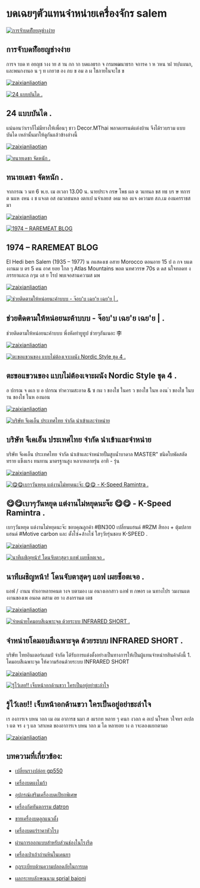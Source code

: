 # บดเฉยๆตัวแทนจำหน่ายเครื่องจักร salem
<a href="https://mnn.zoosnet.net/LR/Chatpre.aspx?id=MNN94995150&p=https://topgrinding.com/" target="_blank">![การจัาบดทัํีอยญช่างง่าย](https://github.com/technlg/images/blob/main/4.jpg)</a>
## การจัาบดทัํีอยญช่างง่าย
การจ าบด ท อยญช างง าย ส าน กก าก บดแลธรก จ กรมพฒนาธรก จการค า  ห วหน าฝ าย/แผนก, และพนกงานอ น ๆ ท เกยวข อง กบ ข อม ล ผ ใชภายในจะใช ข 
<a href="https://mnn.zoosnet.net/LR/Chatpre.aspx?id=MNN94995150&p=https://topgrinding.com/" target="_blank"><img src="https://github.com/technlg/images/raw/main/chat11.jpg" alt="zaixianliaotian"/></a><a href="//whatsapp.shibangsoft.com/WhatsApp.php" ><img src="https://github.com/technlg/images/raw/main/chat11.png" alt=""></a>
<a href="https://mnn.zoosnet.net/LR/Chatpre.aspx?id=MNN94995150&p=https://topgrinding.com/" target="_blank">![24 แบบบันได .](https://github.com/technlg/images/blob/main/30.jpg)</a>
## 24 แบบบันได .
แน่นอนว่าเราก็ไม่มีทางให้เพื่อนๆ ชาว Decor.MThai พลาดเทรนด์แต่งบ้าน จึงได้รวบรวม แบบบันได เหล่านั้นมาให้ดูกันแล้วข้างล่างนี้
<a href="https://mnn.zoosnet.net/LR/Chatpre.aspx?id=MNN94995150&p=https://topgrinding.com/" target="_blank"><img src="https://github.com/technlg/images/raw/main/chat11.jpg" alt="zaixianliaotian"/></a><a href="//whatsapp.shibangsoft.com/WhatsApp.php" ><img src="https://github.com/technlg/images/raw/main/chat11.png" alt=""></a>
<a href="https://mnn.zoosnet.net/LR/Chatpre.aspx?id=MNN94995150&p=https://topgrinding.com/" target="_blank">![ทนายเดชา จัดหนัก .](https://github.com/technlg/images/blob/main/4.jpg)</a>
## ทนายเดชา จัดหนัก .
จากกรณ ว นท 6 พ.ย. เม อเวลา 13.00 น. นายประจ กรษ โพธ ผล ต วแทนล ขส ทธ บร ษ ทการ ต นแห งหน ง ช แจงต อส อมวลชนหล งตกเป นจำเลยส งคม หล งแจ งความท สภ.เม องนครราชส มา 
<a href="https://mnn.zoosnet.net/LR/Chatpre.aspx?id=MNN94995150&p=https://topgrinding.com/" target="_blank"><img src="https://github.com/technlg/images/raw/main/chat11.jpg" alt="zaixianliaotian"/></a><a href="//whatsapp.shibangsoft.com/WhatsApp.php" ><img src="https://github.com/technlg/images/raw/main/chat11.png" alt=""></a>
<a href="https://mnn.zoosnet.net/LR/Chatpre.aspx?id=MNN94995150&p=https://topgrinding.com/" target="_blank">![1974 – RAREMEAT BLOG](https://github.com/technlg/images/blob/main/14.jpg)</a>
## 1974 – RAREMEAT BLOG
El Hedi ben Salem (1935 – 1977) น กแสดงเช อสาย Morocco ตอนอาย 15 ป ถ กจ บแต งงานม บ ตร 5 คน อาศ ยอย ใกล ๆ Atlas Mountains พอต นทศวรรษ 70s ต ดส นใจทอดท งภรรยาและล กๆม งส ย โรป พบเจอสานความส มพ 
<a href="https://mnn.zoosnet.net/LR/Chatpre.aspx?id=MNN94995150&p=https://topgrinding.com/" target="_blank"><img src="https://github.com/technlg/images/raw/main/chat11.jpg" alt="zaixianliaotian"/></a><a href="//whatsapp.shibangsoft.com/WhatsApp.php" ><img src="https://github.com/technlg/images/raw/main/chat11.png" alt=""></a>
<a href="https://mnn.zoosnet.net/LR/Chatpre.aspx?id=MNN94995150&p=https://topgrinding.com/" target="_blank">![ช่วยติดตามให้หน่อยนะค้าบบบ - จ๊อบ'บ เฉย'ย เฉย'ย | .](https://github.com/technlg/images/blob/main/8.jpg)</a>
## ช่วยติดตามให้หน่อยนะค้าบบบ - จ๊อบ'บ เฉย'ย เฉย'ย | .
ช่วยติดตามให้หน่อยนะค้าบบบ พึ่งหัดทำยูทูป ช่วยๆกันเนอะ 李
<a href="https://mnn.zoosnet.net/LR/Chatpre.aspx?id=MNN94995150&p=https://topgrinding.com/" target="_blank"><img src="https://github.com/technlg/images/raw/main/chat11.jpg" alt="zaixianliaotian"/></a><a href="//whatsapp.shibangsoft.com/WhatsApp.php" ><img src="https://github.com/technlg/images/raw/main/chat11.png" alt=""></a>
<a href="https://mnn.zoosnet.net/LR/Chatpre.aspx?id=MNN94995150&p=https://topgrinding.com/" target="_blank">![ตะขอแขวนของ แบบไม่ต้องเจาะผนัง Nordic Style ชุด 4 .](https://github.com/technlg/images/blob/main/28.jpg)</a>
## ตะขอแขวนของ แบบไม่ต้องเจาะผนัง Nordic Style ชุด 4 .
อ ปกรณ จ ดเก บ อ ปกรณ ทำความสะอาด & ซ กผ า ของใช ในคร ว ของใช ในห องน ำ ของใช ในบ าน ของใช ในห องนอน
<a href="https://mnn.zoosnet.net/LR/Chatpre.aspx?id=MNN94995150&p=https://topgrinding.com/" target="_blank"><img src="https://github.com/technlg/images/raw/main/chat11.jpg" alt="zaixianliaotian"/></a><a href="//whatsapp.shibangsoft.com/WhatsApp.php" ><img src="https://github.com/technlg/images/raw/main/chat11.png" alt=""></a>
<a href="https://mnn.zoosnet.net/LR/Chatpre.aspx?id=MNN94995150&p=https://topgrinding.com/" target="_blank">![บริษัท จีเคเอ็น ประเทศไทย จำกัด นำเข้าและจำหน่าย ](https://github.com/technlg/images/blob/main/50.jpg)</a>
## บริษัท จีเคเอ็น ประเทศไทย จำกัด นำเข้าและจำหน่าย 
บริษัท จีเคเอ็น ประเทศไทย จำกัด นำเข้าและจำหน่ายปั้มสูบน้ำบาดาล MASTER" ชนิดใบพัดสลัดทราย แข็งแรง ทนทาน มาตรฐานสูง หลากหลายรุ่น อาทิ - รุ่น
<a href="https://mnn.zoosnet.net/LR/Chatpre.aspx?id=MNN94995150&p=https://topgrinding.com/" target="_blank"><img src="https://github.com/technlg/images/raw/main/chat11.jpg" alt="zaixianliaotian"/></a><a href="//whatsapp.shibangsoft.com/WhatsApp.php" ><img src="https://github.com/technlg/images/raw/main/chat11.png" alt=""></a>
<a href="https://mnn.zoosnet.net/LR/Chatpre.aspx?id=MNN94995150&p=https://topgrinding.com/" target="_blank">![😋😋เบาๆวันหยุด แต่งานไม่หยุดนะจ๊ะ 😋😋 - K-Speed Ramintra .](https://github.com/technlg/images/blob/main/50.jpg)</a>
## 😋😋เบาๆวันหยุด แต่งานไม่หยุดนะจ๊ะ 😋😋 - K-Speed Ramintra .
เบาๆวันหยุด แต่งานไม่หยุดนะจ๊ะ ขอบคุณลูกค้า #BN300 เปลี่ยนแฮนด์ #RZM สีทอง + ตุ้มปลายแฮนด์ #Motive carbon และ ตั้งโซ่+ล้างโซ่ ใสๆวัยรุ่นชอบ K-SPEED .
<a href="https://mnn.zoosnet.net/LR/Chatpre.aspx?id=MNN94995150&p=https://topgrinding.com/" target="_blank"><img src="https://github.com/technlg/images/raw/main/chat11.jpg" alt="zaixianliaotian"/></a><a href="//whatsapp.shibangsoft.com/WhatsApp.php" ><img src="https://github.com/technlg/images/raw/main/chat11.png" alt=""></a>
<a href="https://mnn.zoosnet.net/LR/Chatpre.aspx?id=MNN94995150&p=https://topgrinding.com/" target="_blank">![นาทีเผชิญหน้า! โดนจับตาสุดๆ แอฟ เผยช็อตเจอ .](https://github.com/technlg/images/blob/main/36.jpg)</a>
## นาทีเผชิญหน้า! โดนจับตาสุดๆ แอฟ เผยช็อตเจอ .
แอฟ / งานน ทำเอาหลายคนต างจ บตามอง เม อนางเอกสาว แอฟ ท กษอร เด นทางไปร วมงานแต งงานของเพ อนอด ตสาม อย าง สงกรานต เตช
<a href="https://mnn.zoosnet.net/LR/Chatpre.aspx?id=MNN94995150&p=https://topgrinding.com/" target="_blank"><img src="https://github.com/technlg/images/raw/main/chat11.jpg" alt="zaixianliaotian"/></a><a href="//whatsapp.shibangsoft.com/WhatsApp.php" ><img src="https://github.com/technlg/images/raw/main/chat11.png" alt=""></a>
<a href="https://mnn.zoosnet.net/LR/Chatpre.aspx?id=MNN94995150&p=https://topgrinding.com/" target="_blank">![จำหน่ายโคมอบสีเฉพาะจุด ด้วยระบบ INFRARED SHORT .](https://github.com/technlg/images/blob/main/51.jpg)</a>
## จำหน่ายโคมอบสีเฉพาะจุด ด้วยระบบ INFRARED SHORT .
บริษัท ไทยอินเตอร์แลมป์ จำกัด ได้รับการแต่งตั้งอย่างเป็นทางการให้เป็นผู้แทนจำหน่ายสินค้าดังนี้ 1. โคมอบสีเฉพาะจุด ให้ความร้อนด้วยระบบ INFRARED SHORT
<a href="https://mnn.zoosnet.net/LR/Chatpre.aspx?id=MNN94995150&p=https://topgrinding.com/" target="_blank"><img src="https://github.com/technlg/images/raw/main/chat11.jpg" alt="zaixianliaotian"/></a><a href="//whatsapp.shibangsoft.com/WhatsApp.php" ><img src="https://github.com/technlg/images/raw/main/chat11.png" alt=""></a>
<a href="https://mnn.zoosnet.net/LR/Chatpre.aspx?id=MNN94995150&p=https://topgrinding.com/" target="_blank">![รู้ไว้เลย!! เจ็บหน้าอกด้านขวา ใครเป็นอยู่อย่าชะล่าใจ](https://github.com/technlg/images/blob/main/36.jpg)</a>
## รู้ไว้เลย!! เจ็บหน้าอกด้านขวา ใครเป็นอยู่อย่าชะล่าใจ
เร องการเจ บหน าอก เม อม อาการข นมา ส งแรกท หลาย ๆ คนก งวลก ค อเป นโรคห วใจหร อเปล า แต จร ง ๆ แล วสาเหต ของอาการเจ บหน าอก ม ได หลายอย าง ถ าจะลองแยกตามอ 
<a href="https://mnn.zoosnet.net/LR/Chatpre.aspx?id=MNN94995150&p=https://topgrinding.com/" target="_blank"><img src="https://github.com/technlg/images/raw/main/chat11.jpg" alt="zaixianliaotian"/></a><a href="//whatsapp.shibangsoft.com/WhatsApp.php" ><img src="https://github.com/technlg/images/raw/main/chat11.png" alt=""></a>
## บทความที่เกี่ยวข้อง:
* [เปลี่ยนรางปล่อย gp550](%E0%B9%80%E0%B8%9B%E0%B8%A5%E0%B8%B5%E0%B9%88%E0%B8%A2%E0%B8%99%E0%B8%A3%E0%B8%B2%E0%B8%87%E0%B8%9B%E0%B8%A5%E0%B9%88%E0%B8%AD%E0%B8%A2%20gp550.md)
* [เครื่องบดผงไมก้า](%E0%B9%80%E0%B8%84%E0%B8%A3%E0%B8%B7%E0%B9%88%E0%B8%AD%E0%B8%87%E0%B8%9A%E0%B8%94%E0%B8%9C%E0%B8%87%E0%B9%84%E0%B8%A1%E0%B8%81%E0%B9%89%E0%B8%B2.md)
* [อุปกรณ์เสริมเครื่องบดเปียกพิเศษ](%E0%B8%AD%E0%B8%B8%E0%B8%9B%E0%B8%81%E0%B8%A3%E0%B8%93%E0%B9%8C%E0%B9%80%E0%B8%AA%E0%B8%A3%E0%B8%B4%E0%B8%A1%E0%B9%80%E0%B8%84%E0%B8%A3%E0%B8%B7%E0%B9%88%E0%B8%AD%E0%B8%87%E0%B8%9A%E0%B8%94%E0%B9%80%E0%B8%9B%E0%B8%B5%E0%B8%A2%E0%B8%81%E0%B8%9E%E0%B8%B4%E0%B9%80%E0%B8%A8%E0%B8%A9.md)
* [เครื่องกัดทันตกรรม datron](%E0%B9%80%E0%B8%84%E0%B8%A3%E0%B8%B7%E0%B9%88%E0%B8%AD%E0%B8%87%E0%B8%81%E0%B8%B1%E0%B8%94%E0%B8%97%E0%B8%B1%E0%B8%99%E0%B8%95%E0%B8%81%E0%B8%A3%E0%B8%A3%E0%B8%A1%20datron.md)
* [ขายเครื่องบดลูกแนวตั้ง](%E0%B8%82%E0%B8%B2%E0%B8%A2%E0%B9%80%E0%B8%84%E0%B8%A3%E0%B8%B7%E0%B9%88%E0%B8%AD%E0%B8%87%E0%B8%9A%E0%B8%94%E0%B8%A5%E0%B8%B9%E0%B8%81%E0%B9%81%E0%B8%99%E0%B8%A7%E0%B8%95%E0%B8%B1%E0%B9%89%E0%B8%87.md)
* [เครื่องบดแร่ราคาหัวโรง](%E0%B9%80%E0%B8%84%E0%B8%A3%E0%B8%B7%E0%B9%88%E0%B8%AD%E0%B8%87%E0%B8%9A%E0%B8%94%E0%B9%81%E0%B8%A3%E0%B9%88%E0%B8%A3%E0%B8%B2%E0%B8%84%E0%B8%B2%E0%B8%AB%E0%B8%B1%E0%B8%A7%E0%B9%82%E0%B8%A3%E0%B8%87.md)
* [ผ่านการออกแบบสำหรับส่วนช่องในโรงรีด](%E0%B8%9C%E0%B9%88%E0%B8%B2%E0%B8%99%E0%B8%81%E0%B8%B2%E0%B8%A3%E0%B8%AD%E0%B8%AD%E0%B8%81%E0%B9%81%E0%B8%9A%E0%B8%9A%E0%B8%AA%E0%B8%B3%E0%B8%AB%E0%B8%A3%E0%B8%B1%E0%B8%9A%E0%B8%AA%E0%B9%88%E0%B8%A7%E0%B8%99%E0%B8%8A%E0%B9%88%E0%B8%AD%E0%B8%87%E0%B9%83%E0%B8%99%E0%B9%82%E0%B8%A3%E0%B8%87%E0%B8%A3%E0%B8%B5%E0%B8%94.md)
* [เครื่องเป่าเถ้าถ่านหินในเคนยา](%E0%B9%80%E0%B8%84%E0%B8%A3%E0%B8%B7%E0%B9%88%E0%B8%AD%E0%B8%87%E0%B9%80%E0%B8%9B%E0%B9%88%E0%B8%B2%E0%B9%80%E0%B8%96%E0%B9%89%E0%B8%B2%E0%B8%96%E0%B9%88%E0%B8%B2%E0%B8%99%E0%B8%AB%E0%B8%B4%E0%B8%99%E0%B9%83%E0%B8%99%E0%B9%80%E0%B8%84%E0%B8%99%E0%B8%A2%E0%B8%B2.md)
* [กฎระเบียบด้านความปลอดภัยในการบด](%E0%B8%81%E0%B8%8E%E0%B8%A3%E0%B8%B0%E0%B9%80%E0%B8%9A%E0%B8%B5%E0%B8%A2%E0%B8%9A%E0%B8%94%E0%B9%89%E0%B8%B2%E0%B8%99%E0%B8%84%E0%B8%A7%E0%B8%B2%E0%B8%A1%E0%B8%9B%E0%B8%A5%E0%B8%AD%E0%B8%94%E0%B8%A0%E0%B8%B1%E0%B8%A2%E0%B9%83%E0%B8%99%E0%B8%81%E0%B8%B2%E0%B8%A3%E0%B8%9A%E0%B8%94.md)
* [ผลกระทบลักษณนาม sprial baioni](%E0%B8%9C%E0%B8%A5%E0%B8%81%E0%B8%A3%E0%B8%B0%E0%B8%97%E0%B8%9A%E0%B8%A5%E0%B8%B1%E0%B8%81%E0%B8%A9%E0%B8%93%E0%B8%99%E0%B8%B2%E0%B8%A1%20sprial%20baioni.md)
